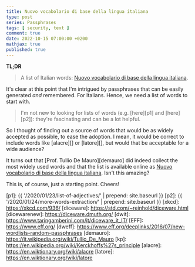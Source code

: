 ```yaml
---
title: Nuovo vocabolario di base della lingua italiana
type: post
series: Passphrases
tags: [ security, text ]
comment: true
date: 2022-10-15 07:00:00 +0200
mathjax: true
published: true
---
```


**TL;DR**

> A list of Italian words: [Nuovo vocabolario di base della lingua
> italiana][nvdb].

It's clear at this point that I'm intrigued by passphrases that can be
easily generated *and* remembered. For Italians. Hence, we need a list
of words to start with.

> I'm not new to looking for lists of words (e.g. [here][p1] and
> [here][p2]): they're fascinating and can be a lot helpful.

So I thought of finding out a source of words that would be as widely
accepted as possible, to ease the adoption. I mean, it would be correct
to include words like [alacre][] or [latore][], but would that be
acceptable for a wide audience?

It turns out that [Prof. Tullio De Mauro][demauro] did indeed collect
the most widely used words and that the list is available online as
[Nuovo vocabolario di base della lingua italiana][nvdb]. Isn't this
amazing?

This is, of course, just a starting point. Cheers!

[Perl]: https://www.perl.org/
[Raku]: https://raku.org/
[nvdb]: https://www.internazionale.it/opinione/tullio-de-mauro/2016/12/23/il-nuovo-vocabolario-di-base-della-lingua-italiana
[p1]: {{ '/2020/01/23/list-of-adjectives/' | prepend: site.baseurl }}
[p2]: {{ '/2020/01/24/more-words-extraction/' | prepend: site.baseurl }}
[xkcd]: https://xkcd.com/936/
[diceware]: https://std.com/~reinhold/diceware.html
[dicewarenew]: https://diceware.dmuth.org/
[dwit]: https://www.taringamberini.com/it/diceware_it_IT/
[EFF]: https://www.eff.org/
[dweff]: https://www.eff.org/deeplinks/2016/07/new-wordlists-random-passphrases
[demauro]: https://it.wikipedia.org/wiki/Tullio_De_Mauro
[kp]: https://en.wikipedia.org/wiki/Kerckhoffs%27s_principle
[alacre]: https://en.wiktionary.org/wiki/alacre
[latore]: https://en.wiktionary.org/wiki/latore
